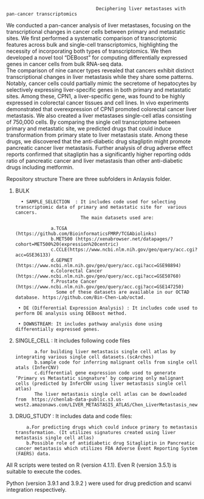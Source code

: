                                      Deciphering liver metastases with pan-cancer transcriptomics

We conducted a pan-cancer analysis of liver metastases, focusing on the transcriptional changes in cancer cells between primary and metastatic sites. 
We first performed a systematic comparison of transcriptomic features across bulk and single-cell transcriptomics, highlighting the necessity of incorporating both
types of transcriptomics. We then developed a novel tool “DEBoost” for computing differentially expressed genes in cancer cells from bulk RNA-seq data.  
The comparison of nine cancer types revealed that cancers exhibit distinct transcriptional changes in liver metastasis while they   share   some   patterns.  Notably, cancer   cells   could   partially   mimic   the  secretome   of hepatocytes by selectively expressing liver-specific genes in both primary and metastatic sites. Among these, CPN1, a liver-specific gene, was found to be highly expressed in colorectal cancer tissues and cell lines. In vivo experiments demonstrated that overexpression of CPN1 promoted colorectal cancer liver metastasis. 
We also created a liver metastases single-cell atlas consisting of 750,000 cells. By comparing the single cell transcriptome between primary and metastatic site, we predicted drugs that could induce transformation from primary state to liver metastasis state. Among these drugs, we   discovered   that   the   anti-diabetic   drug   sitagliptin   might   promote pancreatic cancer liver metastasis. 
Further analysis of drug adverse effect reports confirmed that sitagliptin has a significantly higher reporting odds ratio of pancreatic cancer and liver metastasis than other anti-diabetic drugs including metformin. 

Repository structure
There are three subfolders in Anlaysis folder.
1. BULK

         • SAMPLE_SELECTION  : It includes code used for selecting transcriptomic data of primary and metastatic site for  various cancers.
                               The main datasets used are: 
          
                    a.TCGA (https://github.com/BioinformaticsFMRP/TCGAbiolinks)
                    b.MET500 (https://xenabrowser.net/datapages/?cohort=MET500%20(expression%20centric)
                    c.CCLE(https://www.ncbi.nlm.nih.gov/geo/query/acc.cgi?acc=GSE36133)
  	                d.GEPNET (https://www.ncbi.nlm.nih.gov/geo/query/acc.cgi?acc=GSE98894)
                    e.Colorectal Cancer (https://www.ncbi.nlm.nih.gov/geo/query/acc.cgi?acc=GSE50760)
                    f.Prostate Cancer (https://www.ncbi.nlm.nih.gov/geo/query/acc.cgi?acc=GSE147250)
                      Some of these datasets are available in our OCTAD database. https://github.com/Bin-Chen-Lab/octad.

        • DE (Differential Expression Analysis) : It includes code used to perform DE analysis using DEBoost method.

        • DOWNSTREAM: It includes pathway analysis done using differentially expressed genes.

2. SINGLE_CELL : It includes following code files 

              a.for building liver metastasis single cell atlas by integrating various single cell datasets.(scArches)
              b.sample code for inferring malignant cells from single cell atals (InferCNV)
              c.differential gene expression code used to generate ‘Primary vs Metastatic singnature’ by comparing only malignant cells (predicted by InferCNV using liver metastasis single cell atlas)
              The liver metastasis single cell atlas can be downloaded from  https://chenlab-data-public.s3.us-west2.amazonaws.com/LIVER_METASTASIS_ATLAS/Chen_LiverMetastasis_new.RData.
   
    
3. DRUG_STUDY : It includes data and code files:

           a.For predicting drugs which could induce primary to metastasis transformation. (It utilizes signatures created using liver metastasis single cell atlas)
           b.Possible role of antidiabetic drug Sitagliptin in Pancreatic cancer metastasis which utilizes FDA Adverse Event Reporting System (FAERS) data.


All R scripts were tested on R (version 4.1.1). Even R (version 3.5.1) is suitable to execute the codes. 

Python (version 3.9.1 and 3.9.2 ) were used for drug prediction and scanvi integration respectively. 



